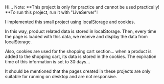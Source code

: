 Hi...
Note: 
**This project is only for practice and cannot be used practically!
**To run this project, run it with "LiveServer"!

I implemented this small project using localStorage and cookies.

In this way, product related data is stored in localStorage. Then, every time the page is loaded with this data, we receive and display the data from localStorage.

Also, cookies are used for the shopping cart section... when a product is added to the shopping cart, its data is stored in the cookies. The expiration time of this information is set to 30 days...

It should be mentioned that the pages created in these projects are only suitable for running on desktop and are not responsive.
